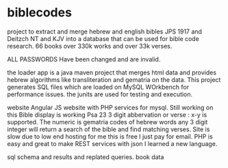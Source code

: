 # biblecodes

project to extract and merge hebrew and english bibles JPS 1917 and Deitzch NT and KJV into 
a database that can be used for bible code research. 66 books over 330k works and over 33k verses. 

ALL PASSWORDS Have been changed and are invalid. 

the loader app is a java maven project that merges html data and provides
hebrew algorithms like transliteration and gematria on the data. This project
generates SQL files which are loaded on MySQL WOrkbench for performance issues.
the junits are used for testing and execution. 

website
Angular JS website
with PHP services for mysql. 
Still working on this 
Bible display is working Psa 23 3 digit abbervation or verse : x-y is supported.
The numeric is gematria codes of hebrew words any 3 digit integer will return 
a search of the bible and find matching verses. 
Site is slow due to low end hosting for me this is free I just pay for email. 
PHP is easy and great to make REST services with json I learned a new language.

sql 
schema and results and replated queries. 
book data 


